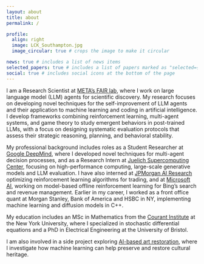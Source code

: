 ```yaml
---
layout: about
title: about
permalink: /

profile:
  align: right
  image: LCK_Southampton.jpg
  image_circular: true # crops the image to make it circular

news: true # includes a list of news items
selected_papers: true # includes a list of papers marked as "selected={true}"
social: true # includes social icons at the bottom of the page
---
```


I am a Research Scientist at [META’s FAIR lab](https://ai.meta.com/research/), where I work on large language model (LLM) agents for scientific discovery. My research focuses on developing novel techniques for the self-improvement of LLM agents and their application to machine learning and coding in artificial intelligence. I develop frameworks combining reinforcement learning, multi-agent systems, and game theory to study emergent behaviors in post-trained LLMs, with a focus on designing systematic evaluation protocols that assess their strategic reasoning, planning, and behavioral stability.


My professional background includes roles as a Student Researcher at [Google DeepMind](https://deepmind.google/), where I developed novel techniques for multi-agent decision processes, and as a Research Intern at [Juelich Supercomputing Center](https://www.fz-juelich.de/en/ias/jsc), focusing on high-performance computing, large-scale generative models and LLM evaluation. I have also interned at [JPMorgan AI Research](https://www.jpmorgan.com/technology/artificial-intelligence) optimizing reinforcement learning algorithms for trading, and at [Microsoft AI](https://www.microsoft.com/en-us/research/group/bing-speech-and-language-sciences/), working on model-based offline reinforcement learning for Bing’s search and revenue management. Earlier in my career, I worked as a front office quant at Morgan Stanley, Bank of America and HSBC in NY, implementing machine learning and diffusion models in C++.


My education includes an MSc in Mathematics from the [Courant Institute](https://cims.nyu.edu/dynamic/) at the New York University, where I specialized in stochastic differential equations and a PhD in Electrical Engineering at the University of Bristol.

I am also involved in a side project exploring [AI-based art restoration](https://artrestoreai.github.io/), where I investigate how machine learning can help preserve and restore cultural heritage.

<!--  You can put a picture in, too. The code is already in, just name your picture `prof_pic.jpg` and put it in the `img/` folder.

 Put your address / P.O. box / other info right below your picture. You can also disable any these elements by editing `profile` property of the YAML header of your `_pages/about.md`. Edit `_bibliography/papers.bib` and Jekyll will render your [publications page](/al-folio/publications/) automatically.

Link to your social media connections, too.
This theme is set up to use [Font Awesome icons](http://fortawesome.github.io/Font-Awesome/) and [Academicons](https://jpswalsh.github.io/academicons/), # like the ones below. Add your Facebook, Twitter, LinkedIn, Google Scholar, or just disable all of them. --->
